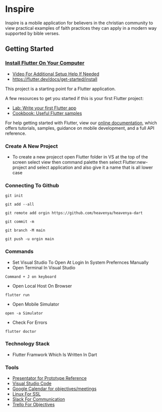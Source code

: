 # Inspire

Inspire is a mobile application for believers in the christian community to view practical examples of faith practices they can apply in a modern way supported by bible verses.

## Getting Started

### [Install Flutter On Your Computer](https://www.youtube.com/watch?v=YVaFoCiQ2SI)

- [Video For Additional Setup Help If Needed](https://www.youtube.com/watch?v=Np0IIY2c0II)
- https://flutter.dev/docs/get-started/install

This project is a starting point for a Flutter application.

A few resources to get you started if this is your first Flutter project:

- [Lab: Write your first Flutter app](https://flutter.dev/docs/get-started/codelab)
- [Cookbook: Useful Flutter samples](https://flutter.dev/docs/cookbook)

For help getting started with Flutter, view our
[online documentation](https://flutter.dev/docs), which offers tutorials,
samples, guidance on mobile development, and a full API reference.

### Create A New Project
- To create a new projecct open Flutter folder in VS at the top of the screen select view then command palette then select Flutter:new-project and select application and also give it a name that is all lower case

### Connecting To Github

```
git init
```

```
git add --all
```

```
git remote add orgin https://github.com/heavenya/heavenya-dart
```

```
git commit -m
```

```
git branch -M main
```

```
git push -u orgin main
```

### Commands

- Set Visual Studio To Open At Login In System Prefernces Manually
- Open Terminal In Visual Studio

```
Command + J on keyboard
```

- Open Local Host On Browser

```
flutter run
```

- Open Mobile Simulator

```
open -a Simulator
```

- Check For Errors

```
flutter doctor
```

### Technology Stack

- Flutter Framwork Which Is Written In Dart

### Tools

- [Presentator for Prototype Reference](https://app.presentator.io/#/w5n7gfqm)
- [Visual Studio Code](https://code.visualstudio.com)
- [Google Calendar for objectives/meetings](https://calendar.google.com/calendar/u/0?cid=aGVhdmVueWEudXNAZ21haWwuY29t)
- [Linux For SSL](https://linuxize.com/post/secure-nginx-with-let-s-encrypt-on-centos-7/)
- [Slack For Communication](https://join.slack.com/t/heavenya/shared_invite/zt-tan426tx-XTzUHxegbN5ZzHY81iwMGw)
- [Trello For Objectives](https://trello.com/b/BmCeeNK9/development-team)
